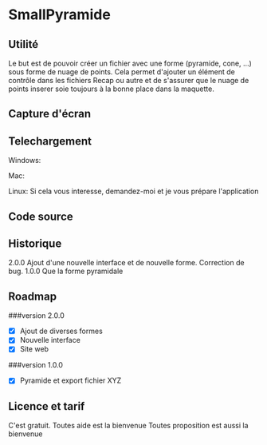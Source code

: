 # SmallPyramide
## Utilité
Le but est de pouvoir créer un fichier avec une forme (pyramide, cone, ...) sous forme de nuage de points.
Cela permet d'ajouter un élément de contrôle dans les fichiers Recap ou autre et de s'assurer que le nuage de points inserer soie toujours à la bonne place dans la maquette.

## Capture d'écran


## Telechargement
Windows:

Mac:

Linux: Si cela vous interesse, demandez-moi et je vous prépare l'application

## Code source


## Historique
2.0.0  Ajout d'une nouvelle interface et de nouvelle forme. Correction de bug.
1.0.0  Que la forme pyramidale

## Roadmap
###version 2.0.0
- [x] Ajout de diverses formes
- [x] Nouvelle interface
- [x] Site web

###version 1.0.0
- [x] Pyramide et export fichier XYZ


## Licence et tarif
C'est gratuit.
Toutes aide est la bienvenue
Toutes proposition est aussi la bienvenue
